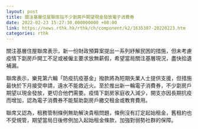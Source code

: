 ```yaml
---
layout: post
title: 關注基層住屋聯席指不少劏房戶期望現金發放電子消費券
date: 2022-02-23 15:27:30.000000000 +08:00
link: https://news.rthk.hk/rthk/ch/component/k2/1635387-20220223.htm
categories: rthk
---
```


關注基層住屋聯席表示，新一份財政預算案提出一系列紓解民困的措施，但未考慮疫情下劏房戶開工不足或被僱主要求放無薪假，希望當局關注基層現況，盡快拾遺補漏。

聯席表示，樂見第六輪「防疫抗疫基金」撥款將為短期失業人士提供支援，但措施最快於下月接受申請，遠水不能救近火。至於推出新一輪電子消費券，不少劏房戶期望以現金發放，更切合他們需要。疫情下劏房家庭收入減少，開支亦因長期抗疫而增加，認為電子消費券不能幫助劏房戶繳交租金或教育費用。

聯席又認為，租務管制條例無助解決貴租問題，條例沒有訂定起始租金，舊租約也不受規管，期望當局日後修例加入起始租金條款，加強對弱勢社群的保障。
